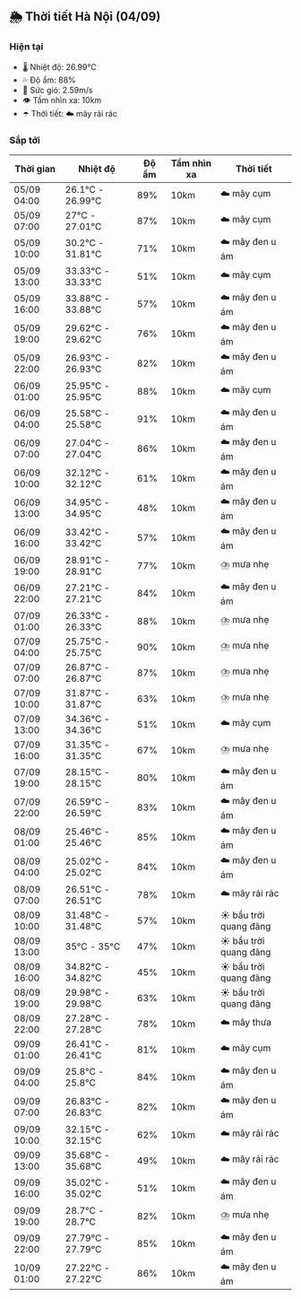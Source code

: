 ## 🌦️ Thời tiết Hà Nội (04/09)

### Hiện tại

- 🌡️ Nhiệt độ: 26.99℃
- 💦 Độ ẩm: 88%
- 💨 Sức gió: 2.59m/s
- 👁️ Tầm nhìn xa: 10km
- ☂️ Thời tiết: ☁️ mây rải rác

### Sắp tới

| Thời gian | Nhiệt độ | Độ ẩm | Tầm nhìn xa | Thời tiết |
| --- | --- | --- | --- | --- |
| 05/09 04:00 | 26.1℃ - 26.99℃ | 89% | 10km | ☁️ mây cụm |
| 05/09 07:00 | 27℃ - 27.01℃ | 87% | 10km | ☁️ mây cụm |
| 05/09 10:00 | 30.2℃ - 31.81℃ | 71% | 10km | ☁️ mây đen u ám |
| 05/09 13:00 | 33.33℃ - 33.33℃ | 51% | 10km | ☁️ mây cụm |
| 05/09 16:00 | 33.88℃ - 33.88℃ | 57% | 10km | ☁️ mây đen u ám |
| 05/09 19:00 | 29.62℃ - 29.62℃ | 76% | 10km | ☁️ mây đen u ám |
| 05/09 22:00 | 26.93℃ - 26.93℃ | 82% | 10km | ☁️ mây đen u ám |
| 06/09 01:00 | 25.95℃ - 25.95℃ | 88% | 10km | ☁️ mây cụm |
| 06/09 04:00 | 25.58℃ - 25.58℃ | 91% | 10km | ☁️ mây đen u ám |
| 06/09 07:00 | 27.04℃ - 27.04℃ | 86% | 10km | ☁️ mây đen u ám |
| 06/09 10:00 | 32.12℃ - 32.12℃ | 61% | 10km | ☁️ mây đen u ám |
| 06/09 13:00 | 34.95℃ - 34.95℃ | 48% | 10km | ☁️ mây đen u ám |
| 06/09 16:00 | 33.42℃ - 33.42℃ | 57% | 10km | ☁️ mây đen u ám |
| 06/09 19:00 | 28.91℃ - 28.91℃ | 77% | 10km | ⛈️ mưa nhẹ |
| 06/09 22:00 | 27.21℃ - 27.21℃ | 84% | 10km | ☁️ mây đen u ám |
| 07/09 01:00 | 26.33℃ - 26.33℃ | 88% | 10km | ⛈️ mưa nhẹ |
| 07/09 04:00 | 25.75℃ - 25.75℃ | 90% | 10km | ⛈️ mưa nhẹ |
| 07/09 07:00 | 26.87℃ - 26.87℃ | 87% | 10km | ⛈️ mưa nhẹ |
| 07/09 10:00 | 31.87℃ - 31.87℃ | 63% | 10km | ⛈️ mưa nhẹ |
| 07/09 13:00 | 34.36℃ - 34.36℃ | 51% | 10km | ☁️ mây cụm |
| 07/09 16:00 | 31.35℃ - 31.35℃ | 67% | 10km | ⛈️ mưa nhẹ |
| 07/09 19:00 | 28.15℃ - 28.15℃ | 80% | 10km | ☁️ mây đen u ám |
| 07/09 22:00 | 26.59℃ - 26.59℃ | 83% | 10km | ☁️ mây đen u ám |
| 08/09 01:00 | 25.46℃ - 25.46℃ | 85% | 10km | ☁️ mây đen u ám |
| 08/09 04:00 | 25.02℃ - 25.02℃ | 84% | 10km | ☁️ mây đen u ám |
| 08/09 07:00 | 26.51℃ - 26.51℃ | 78% | 10km | ☁️ mây rải rác |
| 08/09 10:00 | 31.48℃ - 31.48℃ | 57% | 10km | ☀️ bầu trời quang đãng |
| 08/09 13:00 | 35℃ - 35℃ | 47% | 10km | ☀️ bầu trời quang đãng |
| 08/09 16:00 | 34.82℃ - 34.82℃ | 45% | 10km | ☀️ bầu trời quang đãng |
| 08/09 19:00 | 29.98℃ - 29.98℃ | 63% | 10km | ☀️ bầu trời quang đãng |
| 08/09 22:00 | 27.28℃ - 27.28℃ | 78% | 10km | ☁️ mây thưa |
| 09/09 01:00 | 26.41℃ - 26.41℃ | 81% | 10km | ☁️ mây cụm |
| 09/09 04:00 | 25.8℃ - 25.8℃ | 84% | 10km | ☁️ mây đen u ám |
| 09/09 07:00 | 26.83℃ - 26.83℃ | 82% | 10km | ☁️ mây đen u ám |
| 09/09 10:00 | 32.15℃ - 32.15℃ | 62% | 10km | ☁️ mây rải rác |
| 09/09 13:00 | 35.68℃ - 35.68℃ | 49% | 10km | ☁️ mây rải rác |
| 09/09 16:00 | 35.02℃ - 35.02℃ | 51% | 10km | ☁️ mây đen u ám |
| 09/09 19:00 | 28.7℃ - 28.7℃ | 82% | 10km | ⛈️ mưa nhẹ |
| 09/09 22:00 | 27.79℃ - 27.79℃ | 85% | 10km | ☁️ mây đen u ám |
| 10/09 01:00 | 27.22℃ - 27.22℃ | 86% | 10km | ☁️ mây đen u ám |
